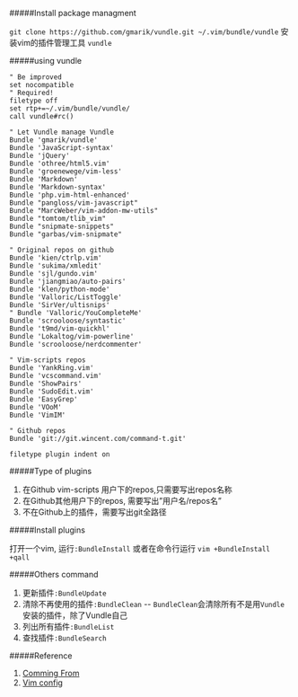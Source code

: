 #####Install package managment

`git clone https://github.com/gmarik/vundle.git ~/.vim/bundle/vundle` 安装vim的插件管理工具 `vundle`

#####using vundle
	
	" Be improved
	set nocompatible
	" Required!
	filetype off
	set rtp+=~/.vim/bundle/vundle/
	call vundle#rc()
	
	" Let Vundle manage Vundle
	Bundle 'gmarik/vundle'
	Bundle 'JavaScript-syntax'
	Bundle 'jQuery'
	Bundle 'othree/html5.vim'
	Bundle 'groenewege/vim-less'
	Bundle 'Markdown'
	Bundle 'Markdown-syntax'
	Bundle 'php.vim-html-enhanced'
	Bundle "pangloss/vim-javascript"
	Bundle "MarcWeber/vim-addon-mw-utils"
	Bundle "tomtom/tlib_vim"
	Bundle "snipmate-snippets"
	Bundle "garbas/vim-snipmate"
	
	" Original repos on github
	Bundle 'kien/ctrlp.vim'
	Bundle 'sukima/xmledit'
	Bundle 'sjl/gundo.vim'
	Bundle 'jiangmiao/auto-pairs'
	Bundle 'klen/python-mode'
	Bundle 'Valloric/ListToggle'
	Bundle 'SirVer/ultisnips'
	" Bundle 'Valloric/YouCompleteMe'
	Bundle 'scrooloose/syntastic'
	Bundle 't9md/vim-quickhl'
	Bundle 'Lokaltog/vim-powerline'
	Bundle 'scrooloose/nerdcommenter'
	
	" Vim-scripts repos
	Bundle 'YankRing.vim'
	Bundle 'vcscommand.vim'
	Bundle 'ShowPairs'
	Bundle 'SudoEdit.vim'
	Bundle 'EasyGrep'
	Bundle 'VOoM'
	Bundle 'VimIM'
	
	" Github repos
	Bundle 'git://git.wincent.com/command-t.git'
	
	filetype plugin indent on
	
#####Type of plugins

1. 在Github vim-scripts 用户下的repos,只需要写出repos名称
2. 在Github其他用户下的repos, 需要写出”用户名/repos名”
3. 不在Github上的插件，需要写出git全路径

#####Install plugins

打开一个vim, 运行`:BundleInstall` 或者在命令行运行 `vim +BundleInstall +qall`

#####Others command

1. 更新插件`:BundleUpdate`
2. 清除不再使用的插件`:BundleClean` -- `BundleClean`会清除所有不是用`Vundle`安装的插件，除了Vundle自己
3. 列出所有插件`:BundleList`
4. 查找插件`:BundleSearch`

#####Reference

1. [Comming From](http://zuyunfei.com/2013/04/12/killer-plugin-of-vim-vundle/)    
2. [Vim config](https://github.com/AlloVince/vim-of-allovince)